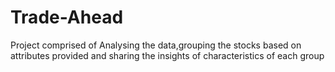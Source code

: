 # Trade-Ahead
Project comprised of Analysing the data,grouping the stocks based on attributes provided and sharing the insights of characteristics of each group
